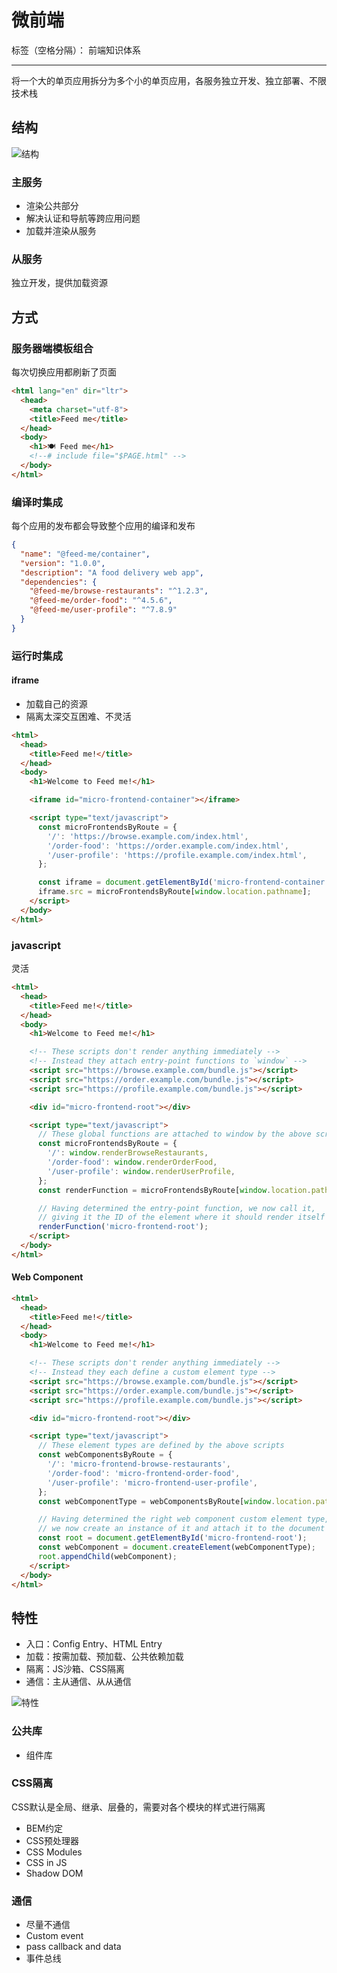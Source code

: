 # 微前端

标签（空格分隔）： 前端知识体系

---

将一个大的单页应用拆分为多个小的单页应用，各服务独立开发、独立部署、不限技术栈

## 结构

![结构](https://martinfowler.com/articles/micro-frontends/deployment.png)

### 主服务

* 渲染公共部分
* 解决认证和导航等跨应用问题
* 加载并渲染从服务

### 从服务

独立开发，提供加载资源

## 方式

### 服务器端模板组合

每次切换应用都刷新了页面

```html
<html lang="en" dir="ltr">
  <head>
    <meta charset="utf-8">
    <title>Feed me</title>
  </head>
  <body>
    <h1>🍽 Feed me</h1>
    <!--# include file="$PAGE.html" -->
  </body>
</html>
```

### 编译时集成

每个应用的发布都会导致整个应用的编译和发布

```json
{
  "name": "@feed-me/container",
  "version": "1.0.0",
  "description": "A food delivery web app",
  "dependencies": {
    "@feed-me/browse-restaurants": "^1.2.3",
    "@feed-me/order-food": "^4.5.6",
    "@feed-me/user-profile": "^7.8.9"
  }
}
```

### 运行时集成

#### iframe

* 加载自己的资源
* 隔离太深交互困难、不灵活

```html
<html>
  <head>
    <title>Feed me!</title>
  </head>
  <body>
    <h1>Welcome to Feed me!</h1>

    <iframe id="micro-frontend-container"></iframe>

    <script type="text/javascript">
      const microFrontendsByRoute = {
        '/': 'https://browse.example.com/index.html',
        '/order-food': 'https://order.example.com/index.html',
        '/user-profile': 'https://profile.example.com/index.html',
      };

      const iframe = document.getElementById('micro-frontend-container');
      iframe.src = microFrontendsByRoute[window.location.pathname];
    </script>
  </body>
</html>
```

### javascript

灵活

```html
<html>
  <head>
    <title>Feed me!</title>
  </head>
  <body>
    <h1>Welcome to Feed me!</h1>

    <!-- These scripts don't render anything immediately -->
    <!-- Instead they attach entry-point functions to `window` -->
    <script src="https://browse.example.com/bundle.js"></script>
    <script src="https://order.example.com/bundle.js"></script>
    <script src="https://profile.example.com/bundle.js"></script>

    <div id="micro-frontend-root"></div>

    <script type="text/javascript">
      // These global functions are attached to window by the above scripts
      const microFrontendsByRoute = {
        '/': window.renderBrowseRestaurants,
        '/order-food': window.renderOrderFood,
        '/user-profile': window.renderUserProfile,
      };
      const renderFunction = microFrontendsByRoute[window.location.pathname];

      // Having determined the entry-point function, we now call it,
      // giving it the ID of the element where it should render itself
      renderFunction('micro-frontend-root');
    </script>
  </body>
</html>
```

#### Web Component

```html
<html>
  <head>
    <title>Feed me!</title>
  </head>
  <body>
    <h1>Welcome to Feed me!</h1>

    <!-- These scripts don't render anything immediately -->
    <!-- Instead they each define a custom element type -->
    <script src="https://browse.example.com/bundle.js"></script>
    <script src="https://order.example.com/bundle.js"></script>
    <script src="https://profile.example.com/bundle.js"></script>

    <div id="micro-frontend-root"></div>

    <script type="text/javascript">
      // These element types are defined by the above scripts
      const webComponentsByRoute = {
        '/': 'micro-frontend-browse-restaurants',
        '/order-food': 'micro-frontend-order-food',
        '/user-profile': 'micro-frontend-user-profile',
      };
      const webComponentType = webComponentsByRoute[window.location.pathname];

      // Having determined the right web component custom element type,
      // we now create an instance of it and attach it to the document
      const root = document.getElementById('micro-frontend-root');
      const webComponent = document.createElement(webComponentType);
      root.appendChild(webComponent);
    </script>
  </body>
</html>
```

## 特性

* 入口：Config Entry、HTML Entry
* 加载：按需加载、预加载、公共依赖加载
* 隔离：JS沙箱、CSS隔离
* 通信：主从通信、从从通信

![特性](https://pic2.zhimg.com/80/v2-d55549366b52cde19c93835cfa2a58c9_720w.jpg)

### 公共库

* 组件库

### CSS隔离

CSS默认是全局、继承、层叠的，需要对各个模块的样式进行隔离

* BEM约定
* CSS预处理器
* CSS Modules
* CSS in JS
* Shadow DOM

### 通信

* 尽量不通信
* Custom event
* pass callback and data
* 事件总线
